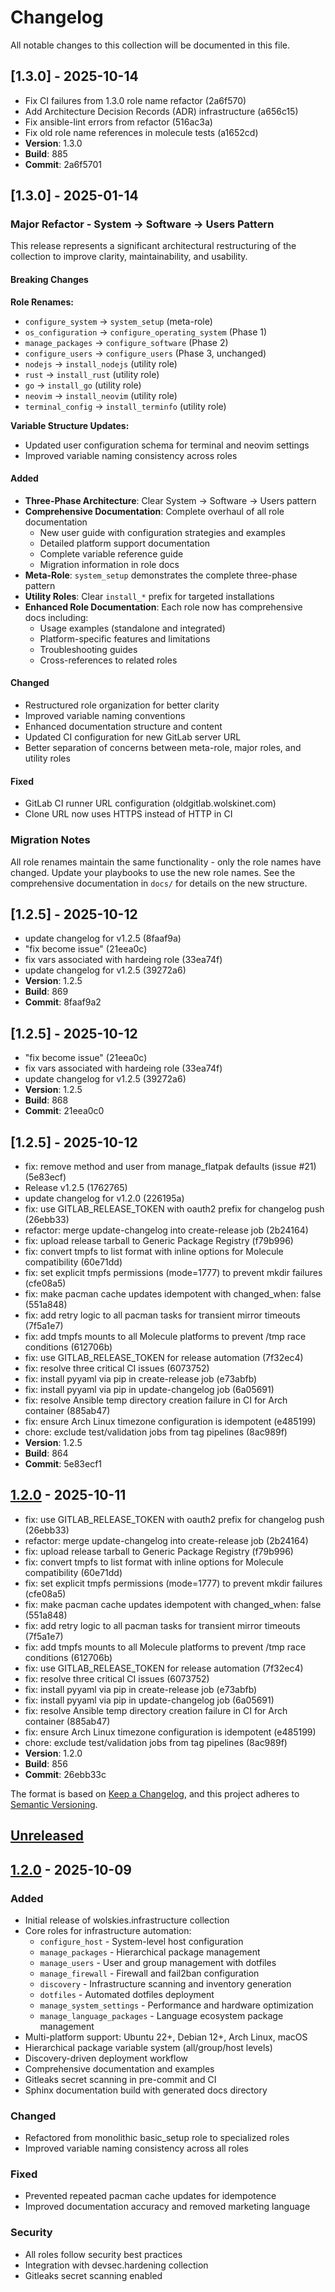 # Changelog

All notable changes to this collection will be documented in this file.

## [1.3.0] - 2025-10-14

- Fix CI failures from 1.3.0 role name refactor (2a6f570)
- Add Architecture Decision Records (ADR) infrastructure (a656c15)
- Fix ansible-lint errors from refactor (516ac3a)
- Fix old role name references in molecule tests (a1652cd)
- **Version**: 1.3.0
- **Build**: 885
- **Commit**: 2a6f5701

## [1.3.0] - 2025-01-14

### Major Refactor - System → Software → Users Pattern

This release represents a significant architectural restructuring of the collection to improve clarity, maintainability, and usability.

#### Breaking Changes

**Role Renames:**
- `configure_system` → `system_setup` (meta-role)
- `os_configuration` → `configure_operating_system` (Phase 1)
- `manage_packages` → `configure_software` (Phase 2)
- `configure_users` → `configure_users` (Phase 3, unchanged)
- `nodejs` → `install_nodejs` (utility role)
- `rust` → `install_rust` (utility role)
- `go` → `install_go` (utility role)
- `neovim` → `install_neovim` (utility role)
- `terminal_config` → `install_terminfo` (utility role)

**Variable Structure Updates:**
- Updated user configuration schema for terminal and neovim settings
- Improved variable naming consistency across roles

#### Added

- **Three-Phase Architecture**: Clear System → Software → Users pattern
- **Comprehensive Documentation**: Complete overhaul of all role documentation
  - New user guide with configuration strategies and examples
  - Detailed platform support documentation
  - Complete variable reference guide
  - Migration information in role docs
- **Meta-Role**: `system_setup` demonstrates the complete three-phase pattern
- **Utility Roles**: Clear `install_*` prefix for targeted installations
- **Enhanced Role Documentation**: Each role now has comprehensive docs including:
  - Usage examples (standalone and integrated)
  - Platform-specific features and limitations
  - Troubleshooting guides
  - Cross-references to related roles

#### Changed

- Restructured role organization for better clarity
- Improved variable naming conventions
- Enhanced documentation structure and content
- Updated CI configuration for new GitLab server URL
- Better separation of concerns between meta-role, major roles, and utility roles

#### Fixed

- GitLab CI runner URL configuration (oldgitlab.wolskinet.com)
- Clone URL now uses HTTPS instead of HTTP in CI

### Migration Notes

All role renames maintain the same functionality - only the role names have changed. Update your playbooks to use the new role names. See the comprehensive documentation in `docs/` for details on the new structure.

## [1.2.5] - 2025-10-12

- update changelog for v1.2.5 (8faaf9a)
- "fix become issue" (21eea0c)
- fix vars associated with hardeing role (33ea74f)
- update changelog for v1.2.5 (39272a6)
- **Version**: 1.2.5
- **Build**: 869
- **Commit**: 8faaf9a2

## [1.2.5] - 2025-10-12

- "fix become issue" (21eea0c)
- fix vars associated with hardeing role (33ea74f)
- update changelog for v1.2.5 (39272a6)
- **Version**: 1.2.5
- **Build**: 868
- **Commit**: 21eea0c0

## [1.2.5] - 2025-10-12

- fix: remove method and user from manage_flatpak defaults (issue #21) (5e83ecf)
- Release v1.2.5 (1762765)
- update changelog for v1.2.0 (226195a)
- fix: use GITLAB_RELEASE_TOKEN with oauth2 prefix for changelog push (26ebb33)
- refactor: merge update-changelog into create-release job (2b24164)
- fix: upload release tarball to Generic Package Registry (f79b996)
- fix: convert tmpfs to list format with inline options for Molecule compatibility (60e71dd)
- fix: set explicit tmpfs permissions (mode=1777) to prevent mkdir failures (cfe08a5)
- fix: make pacman cache updates idempotent with changed_when: false (551a848)
- fix: add retry logic to all pacman tasks for transient mirror timeouts (7f5a1e7)
- fix: add tmpfs mounts to all Molecule platforms to prevent /tmp race conditions (612706b)
- fix: use GITLAB_RELEASE_TOKEN for release automation (7f32ec4)
- fix: resolve three critical CI issues (6073752)
- fix: install pyyaml via pip in create-release job (e73abfb)
- fix: install pyyaml via pip in update-changelog job (6a05691)
- fix: resolve Ansible temp directory creation failure in CI for Arch container (885ab47)
- fix: ensure Arch Linux timezone configuration is idempotent (e485199)
- chore: exclude test/validation jobs from tag pipelines (8ac989f)
- **Version**: 1.2.5
- **Build**: 864
- **Commit**: 5e83ecf1

## [1.2.0] - 2025-10-11

- fix: use GITLAB_RELEASE_TOKEN with oauth2 prefix for changelog push (26ebb33)
- refactor: merge update-changelog into create-release job (2b24164)
- fix: upload release tarball to Generic Package Registry (f79b996)
- fix: convert tmpfs to list format with inline options for Molecule compatibility (60e71dd)
- fix: set explicit tmpfs permissions (mode=1777) to prevent mkdir failures (cfe08a5)
- fix: make pacman cache updates idempotent with changed_when: false (551a848)
- fix: add retry logic to all pacman tasks for transient mirror timeouts (7f5a1e7)
- fix: add tmpfs mounts to all Molecule platforms to prevent /tmp race conditions (612706b)
- fix: use GITLAB_RELEASE_TOKEN for release automation (7f32ec4)
- fix: resolve three critical CI issues (6073752)
- fix: install pyyaml via pip in create-release job (e73abfb)
- fix: install pyyaml via pip in update-changelog job (6a05691)
- fix: resolve Ansible temp directory creation failure in CI for Arch container (885ab47)
- fix: ensure Arch Linux timezone configuration is idempotent (e485199)
- chore: exclude test/validation jobs from tag pipelines (8ac989f)
- **Version**: 1.2.0
- **Build**: 856
- **Commit**: 26ebb33c

The format is based on [Keep a Changelog](https://keepachangelog.com/en/1.0.0/),
and this project adheres to [Semantic Versioning](https://semver.org/spec/v2.0.0.html).

## [Unreleased]

## [1.2.0] - 2025-10-09

### Added
- Initial release of wolskies.infrastructure collection
- Core roles for infrastructure automation:
  - `configure_host` - System-level host configuration
  - `manage_packages` - Hierarchical package management
  - `manage_users` - User and group management with dotfiles
  - `manage_firewall` - Firewall and fail2ban configuration
  - `discovery` - Infrastructure scanning and inventory generation
  - `dotfiles` - Automated dotfiles deployment
  - `manage_system_settings` - Performance and hardware optimization
  - `manage_language_packages` - Language ecosystem package management
- Multi-platform support: Ubuntu 22+, Debian 12+, Arch Linux, macOS
- Hierarchical package variable system (all/group/host levels)
- Discovery-driven deployment workflow
- Comprehensive documentation and examples
- Gitleaks secret scanning in pre-commit and CI
- Sphinx documentation build with generated docs directory

### Changed
- Refactored from monolithic basic_setup role to specialized roles
- Improved variable naming consistency across all roles

### Fixed
- Prevented repeated pacman cache updates for idempotence
- Improved documentation accuracy and removed marketing language

### Security
- All roles follow security best practices
- Integration with devsec.hardening collection
- Gitleaks secret scanning enabled

[Unreleased]: https://github.com/wolskinet/ansible-infrastructure/compare/v1.2.0...HEAD
[1.2.0]: https://github.com/wolskinet/ansible-infrastructure/compare/v1.0.0...v1.2.0
[1.0.0]: https://github.com/wolskinet/ansible-infrastructure/releases/tag/v1.0.0
